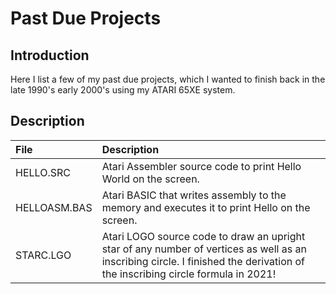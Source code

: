 # Past Due Projects

## Introduction
Here I list a few of my past due projects, which I wanted to finish back in the late 1990's early 2000's using my ATARI 65XE system.

## Description

| File           | Description  |
|:-------------| :--------|
| HELLO.SRC | Atari Assembler source code to print Hello World on the screen. |
| HELLOASM.BAS | Atari BASIC that writes assembly to the memory and executes it to print Hello on the screen. |
| STARC.LGO | Atari LOGO source code to draw an upright star of any number of vertices as well as an inscribing circle.  I finished the derivation of the inscribing circle formula in 2021! |

